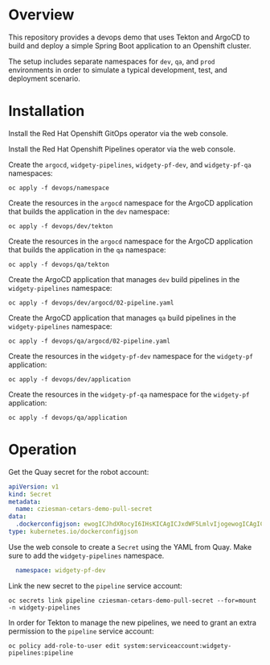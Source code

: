 # Overview

This repository provides a devops demo that uses Tekton and ArgoCD to build and deploy a simple Spring Boot application to an Openshift cluster.

The setup includes separate namespaces for `dev`, `qa`, and `prod` environments in order to simulate a typical development, test, and deployment scenario.

# Installation
Install the Red Hat Openshift GitOps operator via the web console.

Install the Red Hat Openshift Pipelines operator via the web console.

Create the `argocd`, `widgety-pipelines`, `widgety-pf-dev`, and `widgety-pf-qa` namespaces:
```shell
oc apply -f devops/namespace
```
Create the resources in the `argocd` namespace for the ArgoCD application that builds the application in the `dev` namespace:
```shell
oc apply -f devops/dev/tekton
```
Create the resources in the `argocd` namespace for the ArgoCD application that builds the application in the `qa` namespace:
```shell
oc apply -f devops/qa/tekton
```
Create the ArgoCD application that manages `dev` build pipelines in the `widgety-pipelines` namespace:
```shell
oc apply -f devops/dev/argocd/02-pipeline.yaml
```
Create the ArgoCD application that manages `qa` build pipelines in the `widgety-pipelines` namespace:
```shell
oc apply -f devops/qa/argocd/02-pipeline.yaml
```
Create the resources in the `widgety-pf-dev` namespace for the `widgety-pf` application:
```shell
oc apply -f devops/dev/application
```
Create the resources in the `widgety-pf-qa` namespace for the `widgety-pf` application:
```shell
oc apply -f devops/qa/application
```

# Operation

Get the Quay secret for the robot account:
```yaml
apiVersion: v1
kind: Secret
metadata:
  name: cziesman-cetars-demo-pull-secret
data:
  .dockerconfigjson: ewogICJhdXRocyI6IHsKICAgICJxdWF5LmlvIjogewogICAgICAiYXV0aCI6ICJZM3BwWlhOdFlXNHJZMlYwWVhKelgyUmxiVzg2VDBNd1IxRkdPRWRHTkRCSFUwMDRNekJLVVVjMlVURkZPRTFGTnpWV1NWaElSa1JKVGxsS1NrUktTRTFKVEVkRFdEWlFURXRUU3pCTVUwSTVOelZDU3c9PSIsCiAgICAgICJlbWFpbCI6ICIiCiAgICB9CiAgfQp9
type: kubernetes.io/dockerconfigjson
```
Use the web console to create a `Secret` using the YAML from Quay. Make sure to add the `widgety-pipelines` namespace.
```yaml
  namespace: widgety-pf-dev
```
Link the new secret to the `pipeline` service account:
```shell
oc secrets link pipeline cziesman-cetars-demo-pull-secret --for=mount -n widgety-pipelines
```

In order for Tekton to manage the new pipelines, we need to grant an extra permission to the `pipeline` service account:
```shell
oc policy add-role-to-user edit system:serviceaccount:widgety-pipelines:pipeline
```


